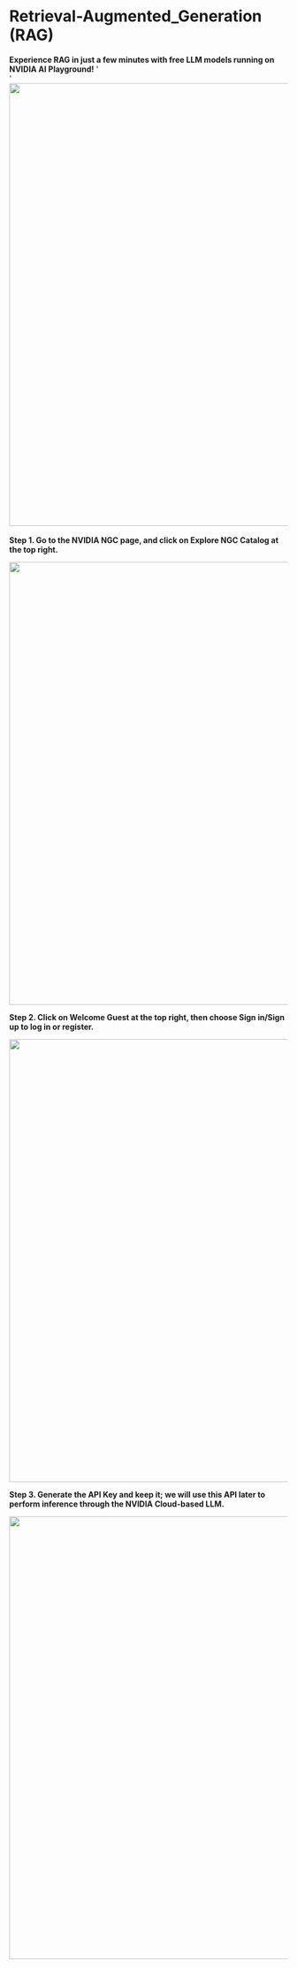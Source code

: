 # Retrieval-Augmented_Generation (RAG)

**Experience RAG in just a few minutes with free LLM models running on NVIDIA AI Playground!**
'<br>'
<img src="https://github.com/Squirtle007/Retrieval-Augmented_Generation/assets/66664309/1e18a656-44cb-434c-b756-4fac25b1a318" width="800">
<br>
<br>
**Step 1. Go to the NVIDIA NGC page, and click on Explore NGC Catalog at the top right.**
  
<img src="https://github.com/Squirtle007/Retrieval-Augmented_Generation/assets/66664309/9e0f40a8-9283-42e2-b078-f7fec8440bde" width="800">
  
  
**Step 2. Click on Welcome Guest at the top right, then choose Sign in/Sign up to log in or register.**
  
<img src="https://github.com/Squirtle007/Retrieval-Augmented_Generation/assets/66664309/8bff4677-2109-47aa-9e85-593ebeeb9fd7" width="800">
  
  
**Step 3. Generate the API Key and keep it; we will use this API later to perform inference through the NVIDIA Cloud-based LLM.**
  
<img src="https://github.com/Squirtle007/Retrieval-Augmented_Generation/assets/66664309/c30f83f6-dd14-465e-a55c-b16a1339da8a" width="800">
